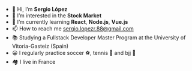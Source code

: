 - 👋 Hi, I’m <strong>Sergio López </strong>
- 👀 I’m interested in the <strong>Stock Market </strong> 
- 🌱 I’m currently learning <strong> React</strong>, <strong> Node.js</strong>, <strong> Vue.js </strong>
- 📫 How to reach me sergio.lopezr.88@gmail.com
- 📚 Studying a Fullstack Developer Master Program at the University of Vitoria-Gasteiz (Spain)
- 😀 I regularly practice soccer ⚽, tennis 🎾 and bjj 🥋
- 🏘️ I live in France


<!---
monsieurlopez/monsieurlopez is a ✨ special ✨ repository because its `README.md` (this file) appears on your GitHub profile.
You can click the Preview link to take a look at your changes.
--->
